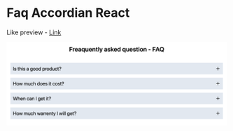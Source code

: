 # Faq Accordian React

Like preview - [Link](https://faq-acordian-react.netlify.app/)

![App Screenshot](final-app.png)
